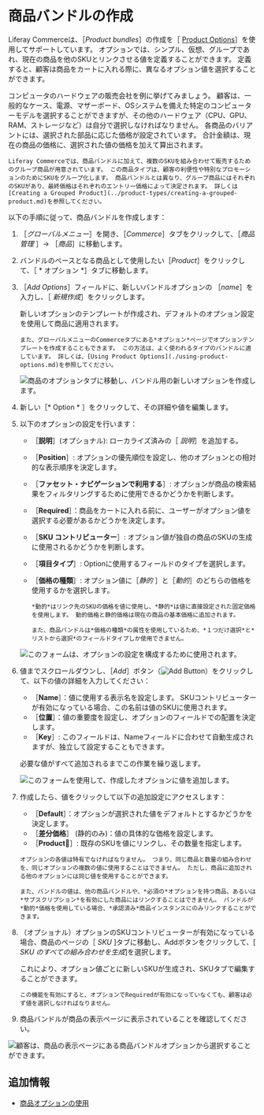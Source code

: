 # 商品バンドルの作成

Liferay Commerceは、［*Product bundles*］の作成を［ [Product Options](./using-product-options.md)］を使用してサポートしています。 オプションでは、シンプル、仮想、グループであれ、現在の商品を他のSKUとリンクさせる値を定義することができます。 定義すると、顧客は商品をカートに入れる際に、異なるオプション値を選択することができます。

コンピュータのハードウェアの販売会社を例に挙げてみましょう。 顧客は、一般的なケース、電源、マザーボード、OSシステムを備えた特定のコンピューターモデルを選択することができますが、その他のハードウェア（CPU、GPU、RAM、ストレージなど）は自分で選択しなければなりません。 各商品のバリアントには、選択された部品に応じた価格が設定されています。 合計金額は、現在の商品の価格に、選択された値の価格を加えて算出されます。

```{note}
Liferay Commerceでは、商品バンドルに加えて、複数のSKUを組み合わせて販売するためのグループ商品が用意されています。 この商品タイプは、顧客の利便性や特別なプロモーションのためにSKUをグループ化します。 商品バンドルとは異なり、グループ商品にはそれぞれのSKUがあり、最終価格はそれぞれのエントリー価格によって決定されます。 詳しくは[Creating a Grouped Product](../product-types/creating-a-grouped-product.md)を参照してください。
```

以下の手順に従って、商品バンドルを作成します：

1. ［*グローバルメニュー*］を開き、［*Commerce*］タブをクリックして、［*商品管理* ］&rarr; ［*商品*］に移動します。

1. バンドルのベースとなる商品として使用したい［*Product*］をクリックして、［ * オプション *］タブに移動します。

1. ［*Add Options*］フィールドに、新しいバンドルオプションの ［*name*］を入力し、［ *新規作成*］をクリックします。

   新しいオプションのテンプレートが作成され、デフォルトのオプション設定を使用して商品に適用されます。

   ```{tip}
   また、グローバルメニューのCommerceタブにある*オプション*ページでオプションテンプレートを作成することもできます。 この方法は、よく使われるタイプのバンドルに適しています。 詳しくは、[Using Product Options](./using-product-options.md)を参照してください。
   ```

   ![商品のオプションタブに移動し、バンドル用の新しいオプションを作成します。](./creating-product-bundles/images/01.png)

1. 新しい［* Option * ］をクリックして、その詳細や値を編集します。

1. 以下のオプションの設定を行います：

   * ［**説明**］(オプショナル): ローカライズ済みの［ *説明*］を追加する。
   * ［**Position**］: オプションの優先順位を設定し、他のオプションとの相対的な表示順序を決定します。
   * ［**ファセット・ナビゲーションで利用する**］: オプションが商品の検索結果をフィルタリングするために使用できるかどうかを判断します。
   * ［**Required**］：商品をカートに入れる前に、ユーザーがオプション値を選択する必要があるかどうかを決定します。
   * ［**SKU コントリビューター**］: オプション値が独自の商品のSKUの生成に使用されるかどうかを判断します。
   * ［**項目タイプ**］: Optionに使用するフィールドのタイプを選択します。
   * ［**価格の種類**］: オプション値に［*静的* ］と［*動的*］のどちらの価格を使用するかを選択します。

      ```{note}
      *動的*はリンク先のSKUの価格を値に使用し、*静的*は値に直接設定された固定価格を使用します。 動的価格と静的価格は現在の商品の基本価格に追加されます。

      また、商品バンドルは*価格の種類*の属性を使用しているため、*１つだけ選択*と*リストから選択*のフィールドタイプしか使用できません。
      ```

   ![このフォームは、オプションの設定を構成するために使用されます。](./creating-product-bundles/images/02.png)

1. 値までスクロールダウンし、［*Add*］ボタン（![Add Button](../../../images/icon-add.png)）をクリックして、以下の値の詳細を入力してください：

   * ［**Name**］：値に使用する表示名を設定します。 SKUコントリビューターが有効になっている場合、この名前は値のSKUに使用されます。
   * ［**位置**］：値の重要度を設定し、オプションのフィールドでの配置を決定します。
   * ［**Key**］: このフィールドは、Nameフィールドに合わせて自動生成されますが、独立して設定することもできます。

   必要な値がすべて追加されるまでこの作業を繰り返します。

   ![このフォームを使用して、作成したオプションに値を追加します。](./creating-product-bundles/images/03.png)

1. 作成したら、値をクリックして以下の追加設定にアクセスします：

   * ［**Default**］：オプションが選択された値をデフォルトとするかどうかを決定します。
   * ［**差分価格**］ (静的のみ)：値の具体的な価格を設定します。
   * ［**Product**］:  既存のSKUを値にリンクし、その数量を指定します。

   ```{important}
   オプションの各値は特有でなければなりません。 つまり、同じ商品と数量の組み合わせを、同じオプションの複数の値に使用することはできません。 ただし、商品に追加される他のオプションには同じ値を使用することができます。

   また、バンドルの値は、他の商品バンドルや、*必須の*オプションを持つ商品、あるいは*サブスクリプション*を有効にした商品にはリンクすることはできません。 バンドルが*動的*価格を使用している場合、*承認済み*商品インスタンスにのみリンクすることができます。
   ```

1. （オプショナル）オプションのSKUコントリビューターが有効になっている場合、商品のページの［ *SKU* ]タブに移動し、Addボタンをクリックして、[ *SKU のすべての組み合わせを生成*]を選択します。

   これにより、オプション値ごとに新しいSKUが生成され、SKUタブで編集することができます。

   ```{important}
   この機能を有効にすると、オプションでRequiredが有効になっていなくても、顧客は必ず値を選択しなければなりません。
   ```

1. 商品バンドルが商品の表示ページに表示されていることを確認してください。

![顧客は、商品の表示ページにある商品バンドルオプションから選択することができます。](./creating-product-bundles/images/04.png)

## 追加情報

* [商品オプションの使用](./using-product-options.md)
